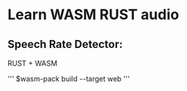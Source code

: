 # Learn WASM RUST audio

## Speech Rate Detector:

RUST + WASM

'''
$wasm-pack build --target web
'''
